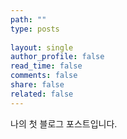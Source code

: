 ```yaml
---
path: ""
type: posts
  
layout: single
author_profile: false
read_time: false
comments: false
share: false
related: false     
---
```

나의 첫 블로그 포스트입니다.
